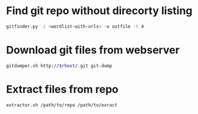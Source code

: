 # Find git repo without direcorty listing

```bash
gitfinder.py -i <wordlist-with-urls> -o outfile -t 4
```

# Download git files from webserver

```bash
gitdumper.sh http://$rhost/.git git-dump
```

# Extract files from repo

```bash
extractor.sh /path/to/repo /path/to/exract
```
